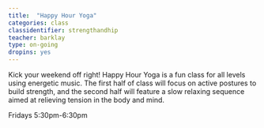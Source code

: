 ```yaml
---
title:  "Happy Hour Yoga"
categories: class
classidentifier: strengthandhip
teacher: barklay
type: on-going
dropins: yes
---
```

Kick your weekend off right! Happy Hour Yoga is a fun class for all levels using energetic music. The first half of class will focus on active postures to build strength, and the second half will feature a slow relaxing sequence aimed at relieving tension in the body and mind.

Fridays 5:30pm-6:30pm
